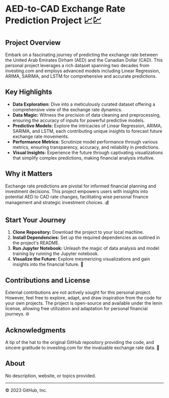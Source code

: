 # AED-to-CAD Exchange Rate Prediction Project 📈💹

## Project Overview

Embark on a fascinating journey of predicting the exchange rate between the United Arab Emirates Dirham (AED) and the Canadian Dollar (CAD). This personal project leverages a rich dataset spanning two decades from investing.com and employs advanced models including Linear Regression, ARIMA, SARIMA, and LSTM for comprehensive and accurate predictions.

## Key Highlights

- **Data Exploration:** Dive into a meticulously curated dataset offering a comprehensive view of the exchange rate dynamics.
- **Data Magic:** Witness the precision of data cleaning and preprocessing, ensuring the accuracy of inputs for powerful predictive models.
- **Predictive Models:** Explore the intricacies of Linear Regression, ARIMA, SARIMA, and LSTM, each contributing unique insights to forecast future exchange rate movements.
- **Performance Metrics:** Scrutinize model performance through various metrics, ensuring transparency, accuracy, and reliability in predictions.
- **Visual Insights:** Experience the future through captivating visualizations that simplify complex predictions, making financial analysis intuitive.

## Why it Matters

Exchange rate predictions are pivotal for informed financial planning and investment decisions. This project empowers users with insights into potential AED to CAD rate changes, facilitating wise personal finance management and strategic investment choices. 💰

## Start Your Journey

1. **Clone Repository:** Download the project to your local machine.
2. **Install Dependencies:** Set up the required dependencies as outlined in the project's README.
3. **Run Jupyter Notebook:** Unleash the magic of data analysis and model training by running the Jupyter notebook.
4. **Visualize the Future:** Explore mesmerizing visualizations and gain insights into the financial future. 💎

## Contributions and License

External contributions are not actively sought for this personal project. However, feel free to explore, adapt, and draw inspiration from the code for your own projects. The project is open-source and available under the lenin license, allowing free utilization and adaptation for personal financial journeys. 🌐

## Acknowledgments

A tip of the hat to the original GitHub repository providing the code, and sincere gratitude to investing.com for the invaluable exchange rate data. 🙌

## About

No description, website, or topics provided.

---

© 2023 GitHub, Inc.

